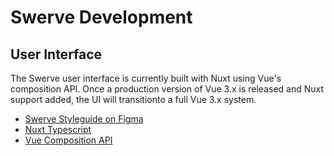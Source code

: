 # Swerve Development

## User Interface

The Swerve user interface is currently built with Nuxt using Vue's composition
API. Once a production version of Vue 3.x is released and Nuxt support added,
the UI will transitionto a full Vue 3.x system.

- [Swerve Styleguide on Figma](https://www.figma.com/file/rAw03u6m7fKdMFg1znEg41/Swerve-UX?node-id=96%3A6)
- [Nuxt Typescript](https://typescript.nuxtjs.org/)
- [Vue Composition API](https://github.com/vuejs/composition-api)